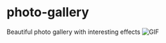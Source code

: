 # photo-gallery
Beautiful photo gallery with interesting effects
<img align="" alt="GIF" src="https://github.com/i-doshechnikow/photo-gallery/blob/main/demonstration/photosGallery.gif" />
